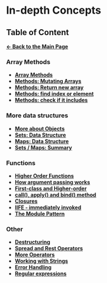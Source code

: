 # In-depth Concepts

## Table of Content

[**&larr; Back to the Main Page**](./../README.md)

<div></div>

### Array Methods

- [**Array Methods**](./array-methods.md)
- [**Methods: Mutating Arrays**](./methods-mutate-array.md)
- [**Methods: Return new array**](./methods-return-array.md)
- [**Methods: find index or element**](./methods-find-array.md)
- [**Methods: check if it includes**](./methods-check-if-includes.md)

<div></div>

### More data structures

- [**More about Objects**](./advanced-objects.md)
- [**Sets: Data Structure**](./sets.md)
- [**Maps: Data Structure**](./maps.md)
- [**Sets / Maps: Summary**](./sets-maps-summary.md)

### Functions

- [**Higher Order Functions**](./higher-order-functions.md)
- [**How argument passing works**](./passing-arguments.md)
- [**First-class and Higher-order**](./first-class-higher-order.md)
- [**call(), apply() and bind() method**](./call-apply-bind.md)
- [**Closures**](./closures.md)
- [**IIFE - immediately invoked**](./iife.md)
- [**The Module Pattern**](./the-module-pattern.md)

<div></div>

### Other

- [**Destructuring**](./destructuring.md)
- [**Spread and Rest Operators**](./spread-rest.md)
- [**More Operators**](./operators.md)
- [**Working with Strings**](./strings.md)
- [**Error Handling**](./error-handling.md)
- [**Regular expressions**](./regular-expressions.md)

<div></div>

<br>
